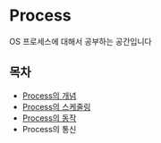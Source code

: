 # Process
OS 프로세스에 대해서 공부하는 공간입니다

## 목차
- [Process의 개념](./Process-concept.md)
- [Process의 스케줄링](./Process-scheduling.md)
- [Process의 동작](./Process-operation.md)
- Process의 통신

